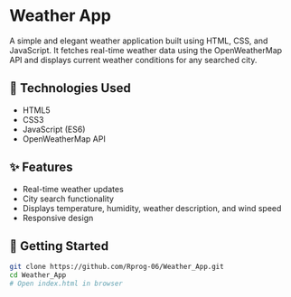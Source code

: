# Weather App

A simple and elegant weather application built using HTML, CSS, and JavaScript. It fetches real-time weather data using the OpenWeatherMap API and displays current weather conditions for any searched city.



## 🔧 Technologies Used
- HTML5
- CSS3
- JavaScript (ES6)
- OpenWeatherMap API

## ✨ Features
- Real-time weather updates
- City search functionality
- Displays temperature, humidity, weather description, and wind speed
- Responsive design

## 🚀 Getting Started

```bash
git clone https://github.com/Rprog-06/Weather_App.git
cd Weather_App
# Open index.html in browser
